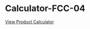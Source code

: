 # Calculator-FCC-04

<p><a href="https://arturo9314.github.io/Calculator-FCC-04/" target="_blank" textstyle="text-decoration: none;">View Product Calculator<a/></p>
